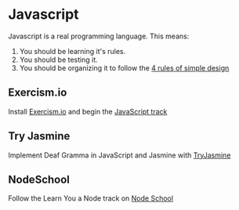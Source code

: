 # Javascript
Javascript is a real programming language.  This means:
1. You should be learning it's rules.
2. You should be testing it.
3. You should be organizing it to follow the [4 rules of simple
   design](https://thomassundberg.wordpress.com/2011/04/06/four-rules-of-simple-design/)

## Exercism.io
Install [Exercism.io](http://exercism.io) and begin the [JavaScript
track](http://exercism.io/setup/javascript)

## Try Jasmine
Implement Deaf Gramma in JavaScript and Jasmine with [TryJasmine](http://tryjasmine.com/)

## NodeSchool
Follow the Learn You a Node track on [Node School](http://nodeschool.io/#learn-you-node)
